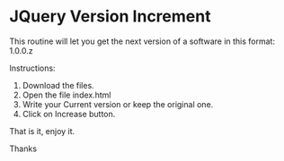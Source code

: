# JQuery Version Increment
This routine will let you get the next version of a software in this format: 1.0.0.z

Instructions:

1. Download the files.
2. Open the file index.html 
3. Write your Current version or keep the original one.
4. Click on Increase button.

That is it, enjoy it. 

Thanks
